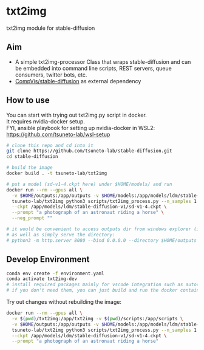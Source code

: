# txt2img
txt2img module for stable-diffusion

## Aim

- A simple txt2img-processor Class that wraps stable-diffusion and can be embedded into command line scripts, REST servers, queue consumers, twitter bots, etc.
- [CompVis/stable-diffusion](https://github.com/CompVis/stable-diffusion) as external dependency

## How to use

You can start with trying out txt2img.py script in docker.  
It requires nvidia-docker setup.  
FYI, ansible playbook for setting up nvidia-docker in WSL2: https://github.com/tsuneto-lab/wsl-setup

```bash
# clone this repo and cd into it
git clone https://github.com/tsuneto-lab/stable-diffusion.git
cd stable-diffusion

# build the image
docker build . -t tsuneto-lab/txt2img

# put a model (sd-v1-4.ckpt here) under $HOME/models/ and run
docker run --rm --gpus all \
  -v $HOME/outputs:/app/outputs -v $HOME/models:/app/models/ldm/stable-diffusion-v1 \
  tsuneto-lab/txt2img python3 scripts/txt2img_process.py --n_samples 1 \
  --ckpt /app/models/ldm/stable-diffusion-v1/sd-v1-4.ckpt \
  --prompt "a photograph of an astronaut riding a horse" \
  --neg_prompt ""

# it would be convenient to access outputs dir from windows explorer (if wsl)
# as well as simply serve the directory:
# python3 -m http.server 8080 --bind 0.0.0.0 --directory $HOME/outputs
```

## Develop Environment

```bash
conda env create -f environment.yaml
conda activate txt2img-dev
# install required packages mainly for vscode integration such as autocomplete and popups
# if you don't need them, you can just build and run the docker container
```

Try out changes without rebuilding the image:

```bash
docker run --rm --gpus all \
  -v $(pwd)/txt2img:/app/txt2img -v $(pwd)/scripts:/app/scripts \
  -v $HOME/outputs:/app/outputs -v $HOME/models:/app/models/ldm/stable-diffusion-v1 \
  tsuneto-lab/txt2img python3 scripts/txt2img_process.py --n_samples 1 \
  --ckpt /app/models/ldm/stable-diffusion-v1/sd-v1-4.ckpt \
  --prompt "a photograph of an astronaut riding a horse"
```
